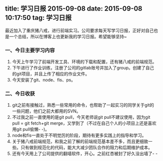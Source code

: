 title: 学习日报 2015-09-08
date: 2015-09-08 10:17:50
tag: 学习日报
---
最近加入了重庆猪八戒，进行前端实习。公司要求每天写学习日报，正好对自己也是一个总结，所以在博客上也更新我的学习日报。希望能够坚持~

### 一、今日主要学习内容

1. 今天上午学习了前端开发工具、环境的下载和配置，还有猪八戒的前端规范。
2. 下午进行了作业训练，注册了公司的gitlab账号并加入了group。创建了自己的git项目，并且上传了相应的作业文件。
3. 今天安装了git、node、fis、ps。

### 二、今日收获

1. git之前有接触过，熟悉一些常用的命令，也帮助了一起实习的同学关于git的一些问题，他们之前大都用的SVN。
2. 不过我之前一直使用的是git pull，今天老师说git pull不建议使用，因为git pull = git fetch+git merge，又学到了（不过在自己个人的小项目上还是喜欢用git pull偷懒- -)。
3. node和fis一直处于不明觉厉的阶段，期待有更多实践上的指导和学习。
4. 关于猪八戒前端规范，和我之前了解的前端规范基本差不多，而且更细致一些。只有做到规范化的代码，能大大减少团队合作的阻力和后期维护成本。
5. 还有今天用上了公司提供的翻墙软件，开心。之前红杏被封了好久没出墙了- -